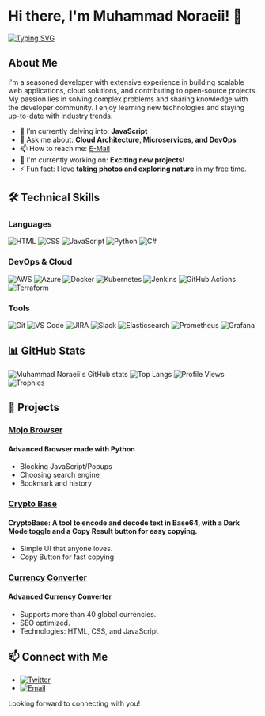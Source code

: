 # Hi there, I'm Muhammad Noraeii! 👋
[![Typing SVG](https://readme-typing-svg.demolab.com?font=Fira+Code&pause=1000&color=F70000&background=0E00FF00&width=435&lines=Hello;Hola;Bonjour;Hallo;Ciao;%E4%BD%A0%E5%A5%BD+;%E3%81%93%E3%82%93%E3%81%AB%E3%81%A1%E3%81%AF+;%EC%95%88%EB%85%95%ED%95%98%EC%84%B8%EC%9A%94+;%D9%85%D8%B1%D8%AD%D8%A8%D8%A7+;%D8%B3%D9%84%D8%A7%D9%85;Merhaba;%E0%A4%A8%E0%A4%AE%E0%A4%B8%E0%A5%8D%E0%A4%A4%E0%A5%87+;Ol%C3%A1;%CE%93%CE%B5%CE%B9%CE%B1+%CF%83%CE%B1%CF%82;Hej)](https://git.io/typing-svg)

## About Me

I'm a seasoned developer with extensive experience in building scalable web applications, cloud solutions, and contributing to open-source projects. My passion lies in solving complex problems and sharing knowledge with the developer community. I enjoy learning new technologies and staying up-to-date with industry trends.

- 🌱 I’m currently delving into: **JavaScript**
- 💬 Ask me about: **Cloud Architecture, Microservices, and DevOps**
- 📫 How to reach me: [E-Mail](mailto:Muhammad.Noraeii@gmail.com)
- 🔭 I'm currently working on: **Exciting new projects!**
- ⚡ Fun fact: I love **taking photos and exploring nature** in my free time.

## 🛠️ Technical Skills

### Languages
![HTML](https://img.shields.io/badge/HTML-E34F26?style=for-the-badge&logo=html5&logoColor=white)
![CSS](https://img.shields.io/badge/CSS-1572B6?style=for-the-badge&logo=css3&logoColor=white)
![JavaScript](https://img.shields.io/badge/JavaScript-F7DF1E?style=for-the-badge&logo=javascript&logoColor=black)
![Python](https://img.shields.io/badge/Python-3776AB?style=for-the-badge&logo=python&logoColor=white)
![C#](https://img.shields.io/badge/C%23-239120?style=for-the-badge&logo=c-sharp&logoColor=white)

### DevOps & Cloud
![AWS](https://img.shields.io/badge/AWS-232F3E?style=for-the-badge&logo=amazon-aws&logoColor=white)
![Azure](https://img.shields.io/badge/Azure-0078D4?style=for-the-badge&logo=microsoft-azure&logoColor=white)
![Docker](https://img.shields.io/badge/Docker-2496ED?style=for-the-badge&logo=docker&logoColor=white)
![Kubernetes](https://img.shields.io/badge/Kubernetes-326CE5?style=for-the-badge&logo=kubernetes&logoColor=white)
![Jenkins](https://img.shields.io/badge/Jenkins-D24939?style=for-the-badge&logo=jenkins&logoColor=white)
![GitHub Actions](https://img.shields.io/badge/GitHub_Actions-2088FF?style=for-the-badge&logo=github-actions&logoColor=white)
![Terraform](https://img.shields.io/badge/Terraform-7B42BC?style=for-the-badge&logo=terraform&logoColor=white)

### Tools
![Git](https://img.shields.io/badge/Git-F05032?style=for-the-badge&logo=git&logoColor=white)
![VS Code](https://img.shields.io/badge/VS%20Code-0078D4?style=for-the-badge&logo=visual-studio-code&logoColor=white)
![JIRA](https://img.shields.io/badge/JIRA-0052CC?style=for-the-badge&logo=jira&logoColor=white)
![Slack](https://img.shields.io/badge/Slack-4A154B?style=for-the-badge&logo=slack&logoColor=white)
![Elasticsearch](https://img.shields.io/badge/Elasticsearch-005571?style=for-the-badge&logo=elasticsearch&logoColor=white)
![Prometheus](https://img.shields.io/badge/Prometheus-E6522C?style=for-the-badge&logo=prometheus&logoColor=white)
![Grafana](https://img.shields.io/badge/Grafana-F46800?style=for-the-badge&logo=grafana&logoColor=white)

## 📊 GitHub Stats

![Muhammad Noraeii's GitHub stats](https://github-readme-stats.vercel.app/api?username=Muhammad-Noraeii&show_icons=true&theme=default)
![Top Langs](https://github-readme-stats.vercel.app/api/top-langs/?username=Muhammad-Noraeii&layout=compact&theme=default)
![Profile Views](https://komarev.com/ghpvc/?username=Muhammad-Noraeii&color=blue)
![Trophies](https://github-profile-trophy.vercel.app/?username=Muhammad-Noraeii&theme=default)

## 🚀 Projects

### [Mojo Browser](https://github.com/Muhammad-Noraeii/Mojo-Browser)
#### Advanced Browser made with Python
- Blocking JavaScript/Popups
- Choosing search engine
- Bookmark and history

### [Crypto Base](https://github.com/Muhammad-Noraeii/CryptoBase)
#### CryptoBase: A tool to encode and decode text in Base64, with a Dark Mode toggle and a Copy Result button for easy copying.
- Simple UI that anyone loves.
- Copy Button for fast copying

### [Currency Converter](https://github.com/Muhammad-Noraeii/CurrencyConverter)
#### Advanced Currency Converter 
- Supports more than 40 global currencies.
- SEO optimized.
- Technologies: HTML, CSS, and JavaScript

## 📫 Connect with Me

- [![Twitter](https://img.shields.io/badge/Twitter-1DA1F2?style=for-the-badge&logo=twitter&logoColor=white)](https://x.com/MNoraeii)
- [![Email](https://img.shields.io/badge/Email-D14836?style=for-the-badge&logo=gmail&logoColor=white)](mailto:Muhammad.Noraeii@gmail.com)

Looking forward to connecting with you!
